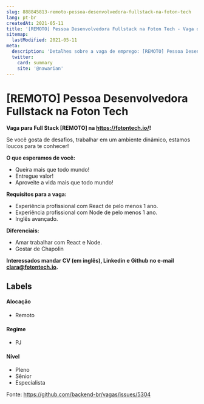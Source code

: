 ```yaml
---
slug: 888845813-remoto-pessoa-desenvolvedora-fullstack-na-foton-tech
lang: pt-br
createdAt: 2021-05-11
title: '[REMOTO] Pessoa Desenvolvedora Fullstack na Foton Tech - Vaga de Emprego'
sitemap:
  lastModified: 2021-05-11
meta:
  description: 'Detalhes sobre a vaga de emprego: [REMOTO] Pessoa Desenvolvedora Fullstack na Foton Tech'
  twitter:
    card: summary
    site: '@nawarian'
---
```


# [REMOTO] Pessoa Desenvolvedora Fullstack na Foton Tech

**Vaga para Full Stack [REMOTO] na https://fotontech.io/!**

Se você gosta de desafios, trabalhar em um ambiente dinâmico, estamos loucos para te conhecer!

**O que esperamos de você:**
- Queira mais que todo mundo!
- Entregue valor!
- Aproveite a vida mais que todo mundo!

**Requisitos para a vaga:**
- Experiência profissional com React de pelo menos 1 ano.
- Experiência profissional com Node de pelo menos 1 ano.
- Inglês avançado.

**Diferenciais:**
- Amar trabalhar com React e Node.
- Gostar de Chapolin

**Interessados mandar CV (em inglês), Linkedin e Github no e-mail clara@fotontech.io.**

## Labels

#### Alocação
- Remoto

#### Regime
- PJ

#### Nível
- Pleno
- Sênior
- Especialista




Fonte: https://github.com/backend-br/vagas/issues/5304